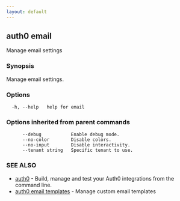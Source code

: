 ```yaml
---
layout: default
---
```

## auth0 email

Manage email settings

### Synopsis

Manage email settings.

### Options

```
  -h, --help   help for email
```

### Options inherited from parent commands

```
      --debug           Enable debug mode.
      --no-color        Disable colors.
      --no-input        Disable interactivity.
      --tenant string   Specific tenant to use.
```

### SEE ALSO

* [auth0](/auth0-cli/)	 - Build, manage and test your Auth0 integrations from the command line.
* [auth0 email templates](auth0_email_templates.md)	 - Manage custom email templates

